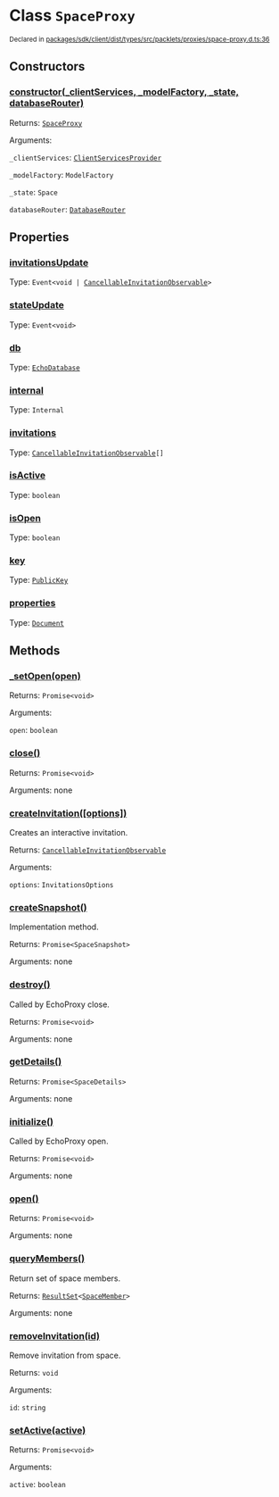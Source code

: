 # Class `SpaceProxy`
<sub>Declared in [packages/sdk/client/dist/types/src/packlets/proxies/space-proxy.d.ts:36]()</sub>




## Constructors
### [constructor(_clientServices, _modelFactory, _state, databaseRouter)]()


Returns: <code>[SpaceProxy](/api/@dxos/react-client/classes/SpaceProxy)</code>

Arguments: 

`_clientServices`: <code>[ClientServicesProvider](/api/@dxos/react-client/interfaces/ClientServicesProvider)</code>

`_modelFactory`: <code>ModelFactory</code>

`_state`: <code>Space</code>

`databaseRouter`: <code>[DatabaseRouter](/api/@dxos/react-client/classes/DatabaseRouter)</code>

## Properties
### [invitationsUpdate]()
Type: <code>Event&lt;void | [CancellableInvitationObservable](/api/@dxos/react-client/interfaces/CancellableInvitationObservable)&gt;</code>
### [stateUpdate]()
Type: <code>Event&lt;void&gt;</code>
### [db]()
Type: <code>[EchoDatabase](/api/@dxos/react-client/classes/EchoDatabase)</code>
### [internal]()
Type: <code>Internal</code>
### [invitations]()
Type: <code>[CancellableInvitationObservable](/api/@dxos/react-client/interfaces/CancellableInvitationObservable)[]</code>
### [isActive]()
Type: <code>boolean</code>
### [isOpen]()
Type: <code>boolean</code>
### [key]()
Type: <code>[PublicKey](/api/@dxos/react-client/classes/PublicKey)</code>
### [properties]()
Type: <code>[Document](/api/@dxos/react-client/classes/Document)</code>

## Methods
### [_setOpen(open)]()


Returns: <code>Promise&lt;void&gt;</code>

Arguments: 

`open`: <code>boolean</code>
### [close()]()


Returns: <code>Promise&lt;void&gt;</code>

Arguments: none
### [createInvitation(\[options\])]()


Creates an interactive invitation.

Returns: <code>[CancellableInvitationObservable](/api/@dxos/react-client/interfaces/CancellableInvitationObservable)</code>

Arguments: 

`options`: <code>InvitationsOptions</code>
### [createSnapshot()]()


Implementation method.

Returns: <code>Promise&lt;SpaceSnapshot&gt;</code>

Arguments: none
### [destroy()]()


Called by EchoProxy close.

Returns: <code>Promise&lt;void&gt;</code>

Arguments: none
### [getDetails()]()


Returns: <code>Promise&lt;SpaceDetails&gt;</code>

Arguments: none
### [initialize()]()


Called by EchoProxy open.

Returns: <code>Promise&lt;void&gt;</code>

Arguments: none
### [open()]()


Returns: <code>Promise&lt;void&gt;</code>

Arguments: none
### [queryMembers()]()


Return set of space members.

Returns: <code>[ResultSet](/api/@dxos/react-client/classes/ResultSet)&lt;[SpaceMember](/api/@dxos/react-client/interfaces/SpaceMember)&gt;</code>

Arguments: none
### [removeInvitation(id)]()


Remove invitation from space.

Returns: <code>void</code>

Arguments: 

`id`: <code>string</code>
### [setActive(active)]()


Returns: <code>Promise&lt;void&gt;</code>

Arguments: 

`active`: <code>boolean</code>